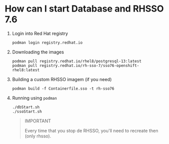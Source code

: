 # How can I start Database and RHSSO 7.6

1. Login into Red Hat registry
   ```
   podman login registry.redhat.io
   ```
1. Downloading the images
   ```
   podman pull registry.redhat.io/rhel8/postgresql-13:latest
   podman pull registry.redhat.io/rh-sso-7/sso76-openshift-rhel8:latest
   ```
1. Building a custom RHSSO imagem (if you need)
   ```
   podman build -f Containerfile.sso -t rh-sso76
   ```
1. Running using `podman`
   ```
   ./dbStart.sh
   ./ssoStart.sh
   ```

   > IMPORTANT
   >
   > Every time that you stop de RHSSO, you'll need to recreate then (only rhsso).
